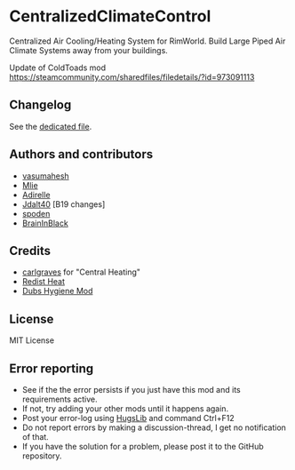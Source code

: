 # CentralizedClimateControl

Centralized Air Cooling/Heating System for RimWorld. Build Large Piped Air Climate Systems away from your buildings.

Update of ColdToads mod
https://steamcommunity.com/sharedfiles/filedetails/?id=973091113

## Changelog

See the [dedicated file](CHANGELOG.md).

## Authors and contributors

-   [vasumahesh](https://steamcommunity.com/id/vasumahesh)
-   [Mlie](https://steamcommunity.com/id/Mlie)
-   [Adirelle](https://github.com/Adirelle)
-   [Jdalt40](https://github.com/Jdalt40) [B19 changes]
-   [spoden](https://github.com/spoden)
-   [BrainInBlack](https://github.com/BrainInBlack)

## Credits

-   [carlgraves](https://ludeon.com/forums/index.php?action=profile;u=19514) for "Central Heating"
-   [Redist Heat](https://ludeon.com/forums/index.php?topic=21770.0)
-   [Dubs Hygiene Mod](https://ludeon.com/forums/index.php?topic=29043.msg341113#msg341113)

## License

MIT License

## Error reporting

-   See if the the error persists if you just have this mod and its requirements active.
-   If not, try adding your other mods until it happens again.
-   Post your error-log using [HugsLib](https://steamcommunity.com/workshop/filedetails/?id=818773962) and command Ctrl+F12
-   Do not report errors by making a discussion-thread, I get no notification of that.
-   If you have the solution for a problem, please post it to the GitHub repository.
